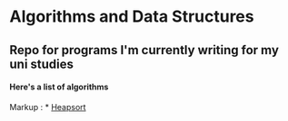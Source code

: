 # Algorithms and Data Structures #

## Repo for programs I'm currently writing for my uni studies ##

#### Here's a list of algorithms ###

Markup : * [Heapsort](https://github.com/baldingTomato/Algorithms/tree/master/Heapsort)
